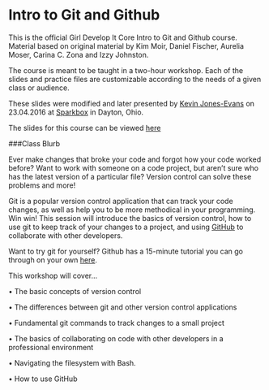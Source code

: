 # Intro to Git and Github
This is the official Girl Develop It Core Intro to Git and Github course. Material based on original material by Kim Moir, Daniel Fischer, Aurelia Moser, Carina C. Zona and Izzy Johnston.

The course is meant to be taught in a two-hour workshop. Each of the slides and practice files are customizable according to the needs of a given class or audience.

These slides were modified and later presented by [Kevin Jones-Evans](https://github.com/kevinjonesevans) on 23.04.2016 at [Sparkbox](http://seesparkbox.com/) in Dayton, Ohio.

The slides for this course can be viewed [here](http://kevinjonesevans.github.io/gdi-dayton-git-github)

###Class Blurb

Ever make changes that broke your code and forgot how your code worked before? Want to work with someone on a code project, but aren’t sure who has the latest version of a particular file? Version control can solve these problems and more! 

Git is a popular version control application that can track your code changes, as well as help you to be more methodical in your programming. Win win! This session will introduce the basics of version control, how to use git to keep track of your changes to a project, and using [GitHub](github.com) to collaborate with other developers.

Want to try git for yourself? Github has a 15-minute tutorial you can go through on your own [here](https://try.github.io/). 

This workshop will cover…

• The basic concepts of version control

• The differences between git and other version control applications

• Fundamental git commands to track changes to a small project

• The basics of collaborating on code with other developers in a professional environment

• Navigating the filesystem with Bash.

• How to use GitHub 
